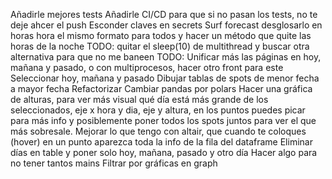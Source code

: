 Añadirle mejores tests
Añadirle CI/CD para que si no pasan los tests, no te deje ahcer el push
Esconder claves en secrets
Surf forecast desglosarlo en horas
hora el mismo formato para todos y hacer un método que quite las horas de la noche
TODO: quitar el sleep(10) de multithread y buscar otra alternativa para que no me baneen
TODO: Unificar más las páginas en hoy, mañana y pasado, o con multiprocesos, hacer otro front para este
Seleccionar hoy, mañana y pasado
Dibujar tablas de spots de menor fecha a mayor fecha
Refactorizar
Cambiar pandas por polars
Hacer una gráfica de alturas, para ver más visual qué día está más grande de los seleccionados, eje x hora y dia, eje y altura, en los puntos puedes picar para más info y posiblemente poner todos los spots juntos para ver el que más sobresale.
Mejorar lo que tengo con altair, que cuando te coloques (hover) en un punto aparezca toda la info de la fila del dataframe
Eliminar días en table y poner solo hoy, mañana, pasado y otro día
Hacer algo para no tener tantos mains
Filtrar por gráficas en graph